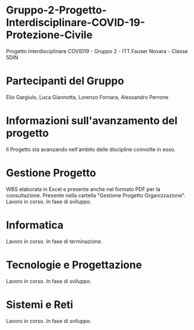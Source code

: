 # Gruppo-2-Progetto-Interdisciplinare-COVID-19-Protezione-Civile
Progetto Interdisciplinare COVID19 - Gruppo 2 - ITT.Fauser Novara - Classe 5DIN
# Partecipanti del Gruppo
Elio Gargiulo, Luca Giannotta, Lorenzo Fornara, Alessandro Perrone
# Informazioni sull'avanzamento del progetto
Il Progetto sta avanzando nell'ambito delle discipline coinvolte in esso.
# Gestione Progetto
WBS elaborata in Excel e presente anche nel formato PDF per la consultazione. Presente nella cartella "Gestione Progetto Organizzazione".
Lavoro in corso. In fase di sviluppo.
# Informatica
Lavoro in corso. In fase di terminazione.
# Tecnologie e Progettazione
Lavoro in corso. In fase di sviluppo.
# Sistemi e Reti
Lavoro in corso. In fase di sviluppo.

